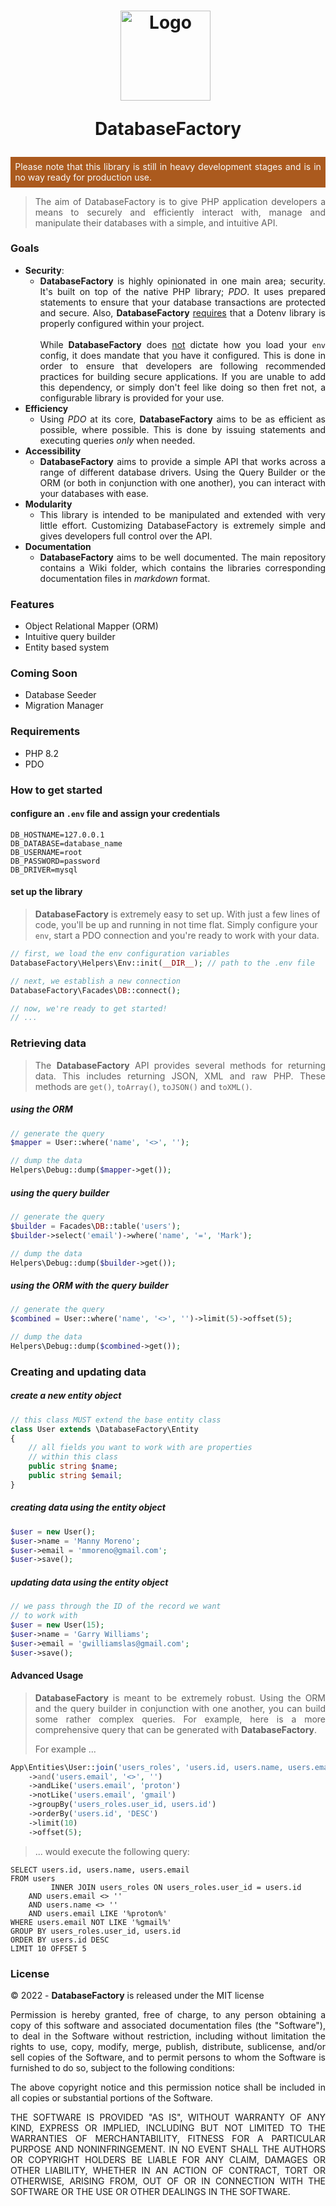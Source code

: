 <h1 style="text-align: center !important;"> 
<img src="https://www.svgrepo.com/show/224774/database.svg" alt="Logo" style="width: 9.0rem; margin-right: 0.5rem;"> 

DatabaseFactory
</h1>

<div style="text-align: justify !important; background: #ab5a1e; padding: .45rem; color: #f9f9f9;">
Please note that this library is still in heavy development stages and is in no way ready for production use.
</div>

<div style="text-align: justify !important;">

> The aim of DatabaseFactory is to give PHP application developers a means
> to securely and efficiently interact with, manage and manipulate their databases with a simple,
> and intuitive API.

### Goals

- **Security**:
    - **DatabaseFactory** is highly opinionated in one main area; security. It's built on top of the native PHP
      library; _PDO_. It uses prepared statements to
      ensure that your database transactions are protected and secure. Also, **DatabaseFactory** <u>requires</u> that a
      Dotenv
      library is properly configured within your project.
      <br /> <br />
      While **DatabaseFactory** does <u>not</u> dictate how you load
      your `env` config, it does mandate that you have it configured. This is done in order to ensure that developers
      are following recommended practices for building secure applications.
      If you are unable to add this dependency, or simply don't feel like doing so
      then fret not, a configurable library is provided for your use.
- **Efficiency**
    - Using _PDO_ at its core, **DatabaseFactory** aims to be as efficient as possible, where possible. This is done by
      issuing statements and executing queries _only_ when needed.
- **Accessibility**
    - **DatabaseFactory** aims to provide a simple API that works across a range of different database drivers. Using
      the
      Query Builder or the ORM (or both in conjunction with one another), you can interact with your databases with
      ease.
- **Modularity**
    - This library is intended to be manipulated and extended with very little effort. Customizing DatabaseFactory is
      extremely simple and gives developers full control over the API.
- **Documentation**
    - **DatabaseFactory** aims to be well documented. The main repository contains a Wiki folder, which contains the
      libraries
      corresponding documentation files in _markdown_ format.

</div>

### Features

- Object Relational Mapper (ORM)
- Intuitive query builder
- Entity based system

### Coming Soon

- Database Seeder
- Migration Manager

### Requirements

- PHP 8.2
- PDO

### How to get started

#### configure an `.env` file and assign your credentials

```dotenv
DB_HOSTNAME=127.0.0.1
DB_DATABASE=database_name
DB_USERNAME=root
DB_PASSWORD=password
DB_DRIVER=mysql
```

#### set up the library

> **DatabaseFactory** is extremely easy to set up. With just a few lines of code, you'll
> be up and running in not time flat. Simply configure your `env`, start a PDO connection
> and you're ready to work with your data.

```php
// first, we load the env configuration variables
DatabaseFactory\Helpers\Env::init(__DIR__); // path to the .env file

// next, we establish a new connection
DatabaseFactory\Facades\DB::connect();

// now, we're ready to get started!
// ...
```

<div style="text-align: justify !important;">

### Retrieving data

> The **DatabaseFactory** API provides several methods for returning data. This includes returning JSON, XML and raw
> PHP.
> These methods are `get()`, `toArray()`, `toJSON()` and `toXML()`.

</div>

##### using the ORM

```php
// generate the query
$mapper = User::where('name', '<>', '');

// dump the data
Helpers\Debug::dump($mapper->get());
```

##### using the query builder

```php
// generate the query
$builder = Facades\DB::table('users');
$builder->select('email')->where('name', '=', 'Mark');

// dump the data
Helpers\Debug::dump($builder->get());
```

##### using the ORM _with_ the query builder

```php
// generate the query
$combined = User::where('name', '<>', '')->limit(5)->offset(5);

// dump the data
Helpers\Debug::dump($combined->get());
```

### Creating and updating data

##### create a new entity object

```php 
// this class MUST extend the base entity class
class User extends \DatabaseFactory\Entity 
{
    // all fields you want to work with are properties 
    // within this class
    public string $name; 
    public string $email; 
}
```

##### creating data using the entity object

```php
$user = new User();
$user->name = 'Manny Moreno';
$user->email = 'mmoreno@gmail.com';
$user->save();
```

##### updating data using the entity object

```php
// we pass through the ID of the record we want
// to work with
$user = new User(15);
$user->name = 'Garry Williams';
$user->email = 'gwilliamslas@gmail.com';
$user->save();
```

#### Advanced Usage

<div style="text-align: justify !important;">

> **DatabaseFactory** is meant to be extremely robust. Using the ORM and the query builder
> in conjunction with one another, you can build some rather complex queries. For example,
> here is a more comprehensive query that can be generated with **DatabaseFactory**.
>
> For example ...

</div>

```php
App\Entities\User::join('users_roles', 'users.id, users.name, users.email', ['users_roles.user_id', 'users.id'])
	->and('users.email', '<>', '')
	->andLike('users.email', 'proton')
	->notLike('users.email', 'gmail')
	->groupBy('users_roles.user_id, users.id')
	->orderBy('users.id', 'DESC')
	->limit(10)
	->offset(5);
```

> ... would execute the following query:

```mysql
SELECT users.id, users.name, users.email
FROM users
         INNER JOIN users_roles ON users_roles.user_id = users.id
    AND users.email <> ''
    AND users.name <> ''
    AND users.email LIKE '%proton%'
WHERE users.email NOT LIKE '%gmail%'
GROUP BY users_roles.user_id, users.id
ORDER BY users.id DESC
LIMIT 10 OFFSET 5
```

### License

<div style="text-align: justify !important;">

&copy; 2022 - **DatabaseFactory** is released under the MIT license

Permission is hereby granted, free of charge, to any person obtaining a copy
of this software and associated documentation files (the "Software"), to deal
in the Software without restriction, including without limitation the rights
to use, copy, modify, merge, publish, distribute, sublicense, and/or sell
copies of the Software, and to permit persons to whom the Software is
furnished to do so, subject to the following conditions:

The above copyright notice and this permission notice shall be included in all
copies or substantial portions of the Software.

THE SOFTWARE IS PROVIDED "AS IS", WITHOUT WARRANTY OF ANY KIND, EXPRESS OR
IMPLIED, INCLUDING BUT NOT LIMITED TO THE WARRANTIES OF MERCHANTABILITY,
FITNESS FOR A PARTICULAR PURPOSE AND NONINFRINGEMENT. IN NO EVENT SHALL THE
AUTHORS OR COPYRIGHT HOLDERS BE LIABLE FOR ANY CLAIM, DAMAGES OR OTHER
LIABILITY, WHETHER IN AN ACTION OF CONTRACT, TORT OR OTHERWISE, ARISING FROM,
OUT OF OR IN CONNECTION WITH THE SOFTWARE OR THE USE OR OTHER DEALINGS IN THE
SOFTWARE.

</div>